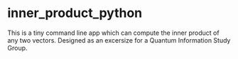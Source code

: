 inner_product_python
====================
This is a tiny command line app which can compute the inner product of any two vectors.  Designed as an excersize
for a Quantum Information Study Group. 
